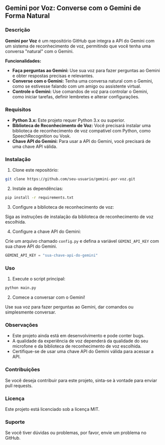 ## Gemini por Voz: Converse com o Gemini de Forma Natural

### Descrição

**Gemini por Voz** é um repositório GitHub que integra a API do Gemini com um sistema de reconhecimento de voz, permitindo que você tenha uma conversa "natural" com o Gemini.

**Funcionalidades:**

* **Faça perguntas ao Gemini:** Use sua voz para fazer perguntas ao Gemini e obter respostas precisas e relevantes.
* **Converse com o Gemini:** Tenha uma conversa natural com o Gemini, como se estivesse falando com um amigo ou assistente virtual.
* **Controle o Gemini:** Use comandos de voz para controlar o Gemini, como iniciar tarefas, definir lembretes e alterar configurações.

### Requisitos

* **Python 3.x:** Este projeto requer Python 3.x ou superior.
* **Biblioteca de Reconhecimento de Voz:** Você precisará instalar uma biblioteca de reconhecimento de voz compatível com Python, como SpeechRecognition ou Vosk.
* **Chave API do Gemini:** Para usar a API do Gemini, você precisará de uma chave API válida.

### Instalação

1. Clone este repositório:

```bash
git clone https://github.com/seu-usuario/gemini-por-voz.git
```

2. Instale as dependências:

```bash
pip install -r requirements.txt
```

3. Configure a biblioteca de reconhecimento de voz:

Siga as instruções de instalação da biblioteca de reconhecimento de voz escolhida.

4. Configure a chave API do Gemini:

Crie um arquivo chamado `config.py` e defina a variável `GEMINI_API_KEY` com sua chave API do Gemini.

```python
GEMINI_API_KEY = "sua-chave-api-do-gemini"
```

### Uso

1. Execute o script principal:

```bash
python main.py
```

2. Comece a conversar com o Gemini!

Use sua voz para fazer perguntas ao Gemini, dar comandos ou simplesmente conversar.

### Observações

* Este projeto ainda está em desenvolvimento e pode conter bugs.
* A qualidade da experiência de voz dependerá da qualidade do seu microfone e da biblioteca de reconhecimento de voz escolhida.
* Certifique-se de usar uma chave API do Gemini válida para acessar a API.

### Contribuições

Se você deseja contribuir para este projeto, sinta-se à vontade para enviar pull requests.

### Licença

Este projeto está licenciado sob a licença MIT.

### Suporte

Se você tiver dúvidas ou problemas, por favor, envie um problema no GitHub.
